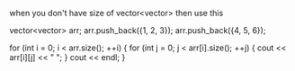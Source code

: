when you don't have size of vector<vector<int>> then use this

vector<vector<int>> arr;
arr.push_back({1, 2, 3});
arr.push_back({4, 5, 6});

for (int i = 0; i < arr.size(); ++i) {
  for (int j = 0; j < arr[i].size(); ++j) {
    cout << arr[i][j] << " ";
  }
  cout << endl;
}
